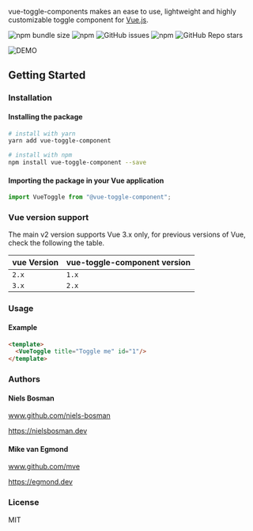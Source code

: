 vue-toggle-components makes an ease to use, lightweight and highly customizable toggle component for [Vue.js](https://vuejs.org/).

![npm bundle size](https://img.shields.io/bundlephobia/min/vue-toggle-component)
![npm](https://img.shields.io/npm/dt/vue-toggle-component)
![GitHub issues](https://img.shields.io/github/issues/niels-bosman/vue-toggle-component)
![npm](https://img.shields.io/npm/v/vue-toggle-component)
![GitHub Repo stars](https://img.shields.io/github/stars/niels-bosman/vue-toggle-component?style=social)

![DEMO](https://user-images.githubusercontent.com/25898715/113936516-26964d00-97f8-11eb-850d-7cc74690ccf6.gif)
## Getting Started

### Installation

#### Installing the package
```sh
# install with yarn
yarn add vue-toggle-component

# install with npm
npm install vue-toggle-component --save
```

#### Importing the package in your Vue application
```javascript
import VueToggle from "@vue-toggle-component";
```
### Vue version support

The main v2 version supports Vue 3.x only, for previous versions of Vue, check the following the table.

| vue Version | vue-toggle-component version |
| ----------- | ---------------------------- |
| `2.x`       | `1.x`                        |
| `3.x`       | `2.x`                        |

### Usage
#### Example
```html
<template>
  <VueToggle title="Toggle me" id="1"/>
</template>
```

### Authors

#### Niels Bosman

www.github.com/niels-bosman

https://nielsbosman.dev

#### Mike van Egmond

www.github.com/mve

https://egmond.dev

### License

MIT
